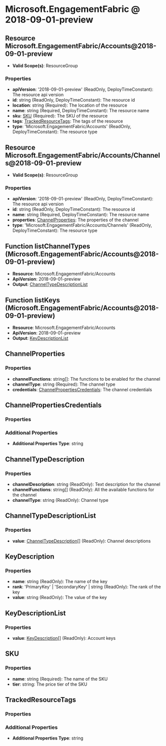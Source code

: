 # Microsoft.EngagementFabric @ 2018-09-01-preview

## Resource Microsoft.EngagementFabric/Accounts@2018-09-01-preview
* **Valid Scope(s)**: ResourceGroup
### Properties
* **apiVersion**: '2018-09-01-preview' (ReadOnly, DeployTimeConstant): The resource api version
* **id**: string (ReadOnly, DeployTimeConstant): The resource id
* **location**: string (Required): The location of the resource
* **name**: string (Required, DeployTimeConstant): The resource name
* **sku**: [SKU](#sku) (Required): The SKU of the resource
* **tags**: [TrackedResourceTags](#trackedresourcetags): The tags of the resource
* **type**: 'Microsoft.EngagementFabric/Accounts' (ReadOnly, DeployTimeConstant): The resource type

## Resource Microsoft.EngagementFabric/Accounts/Channels@2018-09-01-preview
* **Valid Scope(s)**: ResourceGroup
### Properties
* **apiVersion**: '2018-09-01-preview' (ReadOnly, DeployTimeConstant): The resource api version
* **id**: string (ReadOnly, DeployTimeConstant): The resource id
* **name**: string (Required, DeployTimeConstant): The resource name
* **properties**: [ChannelProperties](#channelproperties): The properties of the channel
* **type**: 'Microsoft.EngagementFabric/Accounts/Channels' (ReadOnly, DeployTimeConstant): The resource type

## Function listChannelTypes (Microsoft.EngagementFabric/Accounts@2018-09-01-preview)
* **Resource**: Microsoft.EngagementFabric/Accounts
* **ApiVersion**: 2018-09-01-preview
* **Output**: [ChannelTypeDescriptionList](#channeltypedescriptionlist)

## Function listKeys (Microsoft.EngagementFabric/Accounts@2018-09-01-preview)
* **Resource**: Microsoft.EngagementFabric/Accounts
* **ApiVersion**: 2018-09-01-preview
* **Output**: [KeyDescriptionList](#keydescriptionlist)

## ChannelProperties
### Properties
* **channelFunctions**: string[]: The functions to be enabled for the channel
* **channelType**: string (Required): The channel type
* **credentials**: [ChannelPropertiesCredentials](#channelpropertiescredentials): The channel credentials

## ChannelPropertiesCredentials
### Properties
### Additional Properties
* **Additional Properties Type**: string

## ChannelTypeDescription
### Properties
* **channelDescription**: string (ReadOnly): Text description for the channel
* **channelFunctions**: string[] (ReadOnly): All the available functions for the channel
* **channelType**: string (ReadOnly): Channel type

## ChannelTypeDescriptionList
### Properties
* **value**: [ChannelTypeDescription](#channeltypedescription)[] (ReadOnly): Channel descriptions

## KeyDescription
### Properties
* **name**: string (ReadOnly): The name of the key
* **rank**: 'PrimaryKey' | 'SecondaryKey' | string (ReadOnly): The rank of the key
* **value**: string (ReadOnly): The value of the key

## KeyDescriptionList
### Properties
* **value**: [KeyDescription](#keydescription)[] (ReadOnly): Account keys

## SKU
### Properties
* **name**: string (Required): The name of the SKU
* **tier**: string: The price tier of the SKU

## TrackedResourceTags
### Properties
### Additional Properties
* **Additional Properties Type**: string

